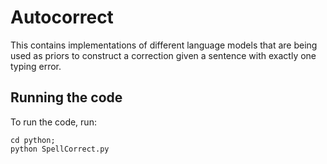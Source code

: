 # Autocorrect

This contains implementations of different language models that are being used as priors to
construct a correction given a sentence with exactly one typing error.

## Running the code

To run the code, run:
    
    cd python;
    python SpellCorrect.py
